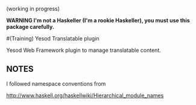 (working in progress)

**WARNING I'm not a Haskeller (I'm a rookie Haskeller), you must use this package carefully.**

#(Training) Yesod Translatable plugin

Yesod Web Framework plugin to manage translatable content.



NOTES
-----

I followed namespace conventions from

  http://www.haskell.org/haskellwiki/Hierarchical_module_names


